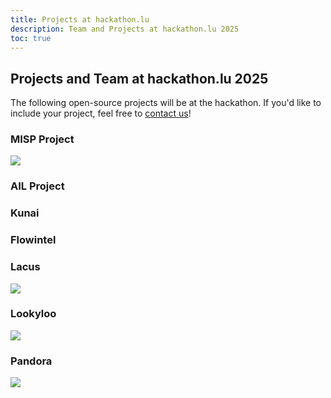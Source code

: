 ```yaml
---
title: Projects at hackathon.lu
description: Team and Projects at hackathon.lu 2025
toc: true
---
```


## Projects and Team at hackathon.lu 2025

The following open-source projects will be at the hackathon. If you'd like to include your project, feel free to [contact us](https://hackathon.lu/practical/)!

### MISP Project

![](/images/projects/misp-logo.png)

### AIL Project

### Kunai

### Flowintel

### Lacus

![](/images/projects/lacus-logo.png)

### Lookyloo

![](/images/projects/lookyloo-logo.png)

### Pandora

![](/images/projects/pandora-logo.png)
